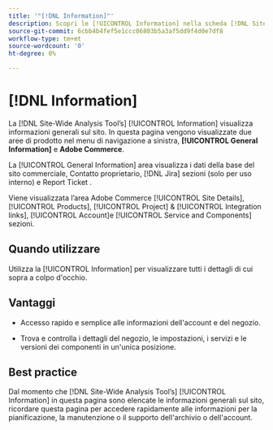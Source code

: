 ```yaml
---
title: '"[!DNL Information]"'
description: Scopri le [!UICONTROL Information] nella scheda [!DNL Site-Wide Analysis Tool], quando utilizzarlo, i relativi vantaggi e le best practice.
source-git-commit: 6cbb4b4fef5e1ccc06803b5a3af5dd9f4d0e7df8
workflow-type: tm+mt
source-wordcount: '0'
ht-degree: 0%

---
```


# [!DNL Information]

La [!DNL Site-Wide Analysis Tool’s] [!UICONTROL Information] visualizza informazioni generali sul sito. In questa pagina vengono visualizzate due aree di prodotto nel menu di navigazione a sinistra, **[!UICONTROL General Information]** e **Adobe Commerce**.

La [!UICONTROL General Information] area visualizza i dati della base del sito commerciale, Contatto proprietario, [!DNL Jira] sezioni (solo per uso interno) e Report Ticket .

Viene visualizzata l’area Adobe Commerce [!UICONTROL Site Details], [!UICONTROL Products], [!UICONTROL Project] &amp; [!UICONTROL Integration links], [!UICONTROL Account]e [!UICONTROL Service and Components] sezioni.

## Quando utilizzare

Utilizza la [!UICONTROL Information] per visualizzare tutti i dettagli di cui sopra a colpo d&#39;occhio.

## Vantaggi

* Accesso rapido e semplice alle informazioni dell&#39;account e del negozio.

* Trova e controlla i dettagli del negozio, le impostazioni, i servizi e le versioni dei componenti in un&#39;unica posizione.

## Best practice

Dal momento che [!DNL Site-Wide Analysis Tool’s] [!UICONTROL Information] in questa pagina sono elencate le informazioni generali sul sito, ricordare questa pagina per accedere rapidamente alle informazioni per la pianificazione, la manutenzione o il supporto dell&#39;archivio o dell&#39;account.
